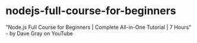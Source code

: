 # nodejs-full-course-for-beginners
"Node.js Full Course for Beginners | Complete All-in-One Tutorial | 7 Hours" - by Dave Gray on YouTube
